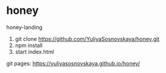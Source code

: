 # honey
honey-landing

1. git clone https://github.com/YuliyaSosnovskaya/honey.git
2. npm install
3. start index.html

git pages: https://yuliyasosnovskaya.github.io/honey/
